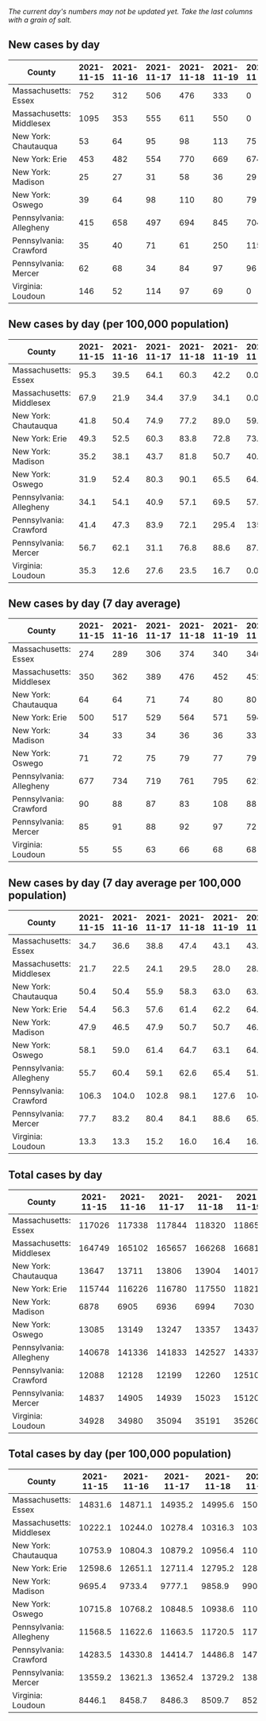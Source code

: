 _The current day's numbers may not be updated yet. Take the last columns with a grain of salt._
## New cases by day

| County | 2021-11-15 | 2021-11-16 | 2021-11-17 | 2021-11-18 | 2021-11-19 | 2021-11-20 | 2021-11-21 |
| --- | --- | --- | --- | --- | --- | --- | --- |
| Massachusetts: Essex | 752 | 312 | 506 | 476 | 333 | 0 |  |
| Massachusetts: Middlesex | 1095 | 353 | 555 | 611 | 550 | 0 |  |
| New York: Chautauqua | 53 | 64 | 95 | 98 | 113 | 75 |  |
| New York: Erie | 453 | 482 | 554 | 770 | 669 | 674 |  |
| New York: Madison | 25 | 27 | 31 | 58 | 36 | 29 |  |
| New York: Oswego | 39 | 64 | 98 | 110 | 80 | 79 |  |
| Pennsylvania: Allegheny | 415 | 658 | 497 | 694 | 845 | 704 |  |
| Pennsylvania: Crawford | 35 | 40 | 71 | 61 | 250 | 115 |  |
| Pennsylvania: Mercer | 62 | 68 | 34 | 84 | 97 | 96 |  |
| Virginia: Loudoun | 146 | 52 | 114 | 97 | 69 | 0 |  |

## New cases by day (per 100,000 population)

| County | 2021-11-15 | 2021-11-16 | 2021-11-17 | 2021-11-18 | 2021-11-19 | 2021-11-20 | 2021-11-21 |
| --- | --- | --- | --- | --- | --- | --- | --- |
| Massachusetts: Essex | 95.3 | 39.5 | 64.1 | 60.3 | 42.2 | 0.0 |  |
| Massachusetts: Middlesex | 67.9 | 21.9 | 34.4 | 37.9 | 34.1 | 0.0 |  |
| New York: Chautauqua | 41.8 | 50.4 | 74.9 | 77.2 | 89.0 | 59.1 |  |
| New York: Erie | 49.3 | 52.5 | 60.3 | 83.8 | 72.8 | 73.4 |  |
| New York: Madison | 35.2 | 38.1 | 43.7 | 81.8 | 50.7 | 40.9 |  |
| New York: Oswego | 31.9 | 52.4 | 80.3 | 90.1 | 65.5 | 64.7 |  |
| Pennsylvania: Allegheny | 34.1 | 54.1 | 40.9 | 57.1 | 69.5 | 57.9 |  |
| Pennsylvania: Crawford | 41.4 | 47.3 | 83.9 | 72.1 | 295.4 | 135.9 |  |
| Pennsylvania: Mercer | 56.7 | 62.1 | 31.1 | 76.8 | 88.6 | 87.7 |  |
| Virginia: Loudoun | 35.3 | 12.6 | 27.6 | 23.5 | 16.7 | 0.0 |  |

## New cases by day (7 day average)

| County | 2021-11-15 | 2021-11-16 | 2021-11-17 | 2021-11-18 | 2021-11-19 | 2021-11-20 | 2021-11-21 |
| --- | --- | --- | --- | --- | --- | --- | --- |
| Massachusetts: Essex | 274 | 289 | 306 | 374 | 340 | 340 |  |
| Massachusetts: Middlesex | 350 | 362 | 389 | 476 | 452 | 452 |  |
| New York: Chautauqua | 64 | 64 | 71 | 74 | 80 | 80 |  |
| New York: Erie | 500 | 517 | 529 | 564 | 571 | 594 |  |
| New York: Madison | 34 | 33 | 34 | 36 | 36 | 33 |  |
| New York: Oswego | 71 | 72 | 75 | 79 | 77 | 79 |  |
| Pennsylvania: Allegheny | 677 | 734 | 719 | 761 | 795 | 621 |  |
| Pennsylvania: Crawford | 90 | 88 | 87 | 83 | 108 | 88 |  |
| Pennsylvania: Mercer | 85 | 91 | 88 | 92 | 97 | 72 |  |
| Virginia: Loudoun | 55 | 55 | 63 | 66 | 68 | 68 |  |

## New cases by day (7 day average per 100,000 population)

| County | 2021-11-15 | 2021-11-16 | 2021-11-17 | 2021-11-18 | 2021-11-19 | 2021-11-20 | 2021-11-21 |
| --- | --- | --- | --- | --- | --- | --- | --- |
| Massachusetts: Essex | 34.7 | 36.6 | 38.8 | 47.4 | 43.1 | 43.1 |  |
| Massachusetts: Middlesex | 21.7 | 22.5 | 24.1 | 29.5 | 28.0 | 28.0 |  |
| New York: Chautauqua | 50.4 | 50.4 | 55.9 | 58.3 | 63.0 | 63.0 |  |
| New York: Erie | 54.4 | 56.3 | 57.6 | 61.4 | 62.2 | 64.7 |  |
| New York: Madison | 47.9 | 46.5 | 47.9 | 50.7 | 50.7 | 46.5 |  |
| New York: Oswego | 58.1 | 59.0 | 61.4 | 64.7 | 63.1 | 64.7 |  |
| Pennsylvania: Allegheny | 55.7 | 60.4 | 59.1 | 62.6 | 65.4 | 51.1 |  |
| Pennsylvania: Crawford | 106.3 | 104.0 | 102.8 | 98.1 | 127.6 | 104.0 |  |
| Pennsylvania: Mercer | 77.7 | 83.2 | 80.4 | 84.1 | 88.6 | 65.8 |  |
| Virginia: Loudoun | 13.3 | 13.3 | 15.2 | 16.0 | 16.4 | 16.4 |  |

## Total cases by day

| County | 2021-11-15 | 2021-11-16 | 2021-11-17 | 2021-11-18 | 2021-11-19 | 2021-11-20 | 2021-11-21 |
| --- | --- | --- | --- | --- | --- | --- | --- |
| Massachusetts: Essex | 117026 | 117338 | 117844 | 118320 | 118653 | 118653 |  |
| Massachusetts: Middlesex | 164749 | 165102 | 165657 | 166268 | 166818 | 166818 |  |
| New York: Chautauqua | 13647 | 13711 | 13806 | 13904 | 14017 | 14092 |  |
| New York: Erie | 115744 | 116226 | 116780 | 117550 | 118219 | 118893 |  |
| New York: Madison | 6878 | 6905 | 6936 | 6994 | 7030 | 7059 |  |
| New York: Oswego | 13085 | 13149 | 13247 | 13357 | 13437 | 13516 |  |
| Pennsylvania: Allegheny | 140678 | 141336 | 141833 | 142527 | 143372 | 144076 |  |
| Pennsylvania: Crawford | 12088 | 12128 | 12199 | 12260 | 12510 | 12625 |  |
| Pennsylvania: Mercer | 14837 | 14905 | 14939 | 15023 | 15120 | 15216 |  |
| Virginia: Loudoun | 34928 | 34980 | 35094 | 35191 | 35260 | 35260 |  |

## Total cases by day (per 100,000 population)

| County | 2021-11-15 | 2021-11-16 | 2021-11-17 | 2021-11-18 | 2021-11-19 | 2021-11-20 | 2021-11-21 |
| --- | --- | --- | --- | --- | --- | --- | --- |
| Massachusetts: Essex | 14831.6 | 14871.1 | 14935.2 | 14995.6 | 15037.8 | 15037.8 |  |
| Massachusetts: Middlesex | 10222.1 | 10244.0 | 10278.4 | 10316.3 | 10350.4 | 10350.4 |  |
| New York: Chautauqua | 10753.9 | 10804.3 | 10879.2 | 10956.4 | 11045.4 | 11104.5 |  |
| New York: Erie | 12598.6 | 12651.1 | 12711.4 | 12795.2 | 12868.0 | 12941.4 |  |
| New York: Madison | 9695.4 | 9733.4 | 9777.1 | 9858.9 | 9909.6 | 9950.5 |  |
| New York: Oswego | 10715.8 | 10768.2 | 10848.5 | 10938.6 | 11004.1 | 11068.8 |  |
| Pennsylvania: Allegheny | 11568.5 | 11622.6 | 11663.5 | 11720.5 | 11790.0 | 11847.9 |  |
| Pennsylvania: Crawford | 14283.5 | 14330.8 | 14414.7 | 14486.8 | 14782.2 | 14918.1 |  |
| Pennsylvania: Mercer | 13559.2 | 13621.3 | 13652.4 | 13729.2 | 13817.8 | 13905.5 |  |
| Virginia: Loudoun | 8446.1 | 8458.7 | 8486.3 | 8509.7 | 8526.4 | 8526.4 |  |
